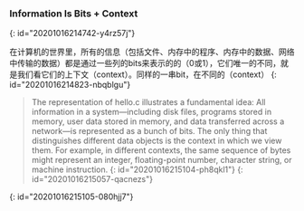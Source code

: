 ### Information Is Bits + Context
{: id="20201016214742-y4rz57j"}

在计算机的世界里，所有的信息（包括文件、内存中的程序、内存中的数据、网络中传输的数据）都是通过一些列的bits来表示的的（0或1），它们唯一的不同，就是我们看它们的上下文（context）。同样的一串bit，在不同的（context）
{: id="20201016214823-nbqblgu"}

> The representation of hello.c illustrates a fundamental idea: All information
> in a system—including disk files, programs stored in memory, user data stored in
> memory, and data transferred across a network—is represented as a bunch of bits.
> The only thing that distinguishes different data objects is the context in which
> we view them. For example, in different contexts, the same sequence of bytes
> might represent an integer, floating-point number, character string, or machine
> instruction.
> {: id="20201016215104-ph8qkl1"}
{: id="20201016215057-qacnezs"}

{: id="20201016215105-080hjj7"}
